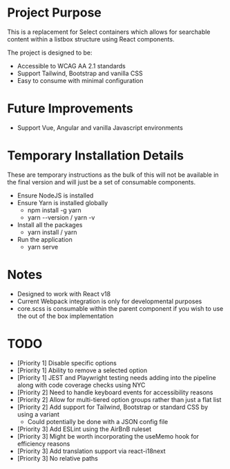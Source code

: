 # Project Purpose

This is a replacement for Select containers which allows for searchable content within a listbox structure using React components. 

The project is designed to be:

- Accessible to WCAG AA 2.1 standards
- Support Tailwind, Bootstrap and vanilla CSS
- Easy to consume with minimal configuration

# Future Improvements

- Support Vue, Angular and vanilla Javascript environments

# Temporary Installation Details

These are temporary instructions as the bulk of this will not be available in the final version and will just be a set of consumable components.

- Ensure NodeJS is installed
- Ensure Yarn is installed globally
    - npm install -g yarn
    - yarn --version / yarn -v
- Install all the packages
    - yarn install / yarn
- Run the application
    - yarn serve

# Notes

- Designed to work with React v18
- Current Webpack integration is only for developmental purposes
- core.scss is consumable within the parent component if you wish to use the out of the box implementation

# TODO

- [Priority 1] Disable specific options
- [Priority 1] Ability to remove a selected option
- [Priority 1] JEST and Playwright testing needs adding into the pipeline along with code coverage checks using NYC
- [Priority 2] Need to handle keyboard events for accessibility reasons
- [Priority 2] Allow for multi-tiered option groups rather than just a flat list
- [Priority 2] Add support for Tailwind, Bootstrap or standard CSS by using a variant
  - Could potentially be done with a JSON config file
- [Priority 3] Add ESLint using the AirBnB ruleset
- [Priority 3] Might be worth incorporating the useMemo hook for efficiency reasons
- [Priority 3] Add translation support via react-i18next
- [Priority 3] No relative paths